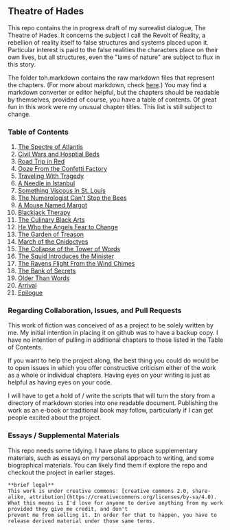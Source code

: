 ## Theatre of Hades

This repo contains the in progress draft of my surrealist dialogue, The Theatre of Hades. It concerns the subject I call the Revolt of Reality, a rebellion of reality itself to false structures and systems placed upon it. Particular interest is paid to the false realities the characters place on their own lives, but all structures, even the "laws of nature" are subject to flux in this story.

The folder toh.markdown contains the raw markdown files that represent the chapters. (For more about markdown, check [here](https://www.markdown.com).) You may find a markdown converter or editor helpful, but the chapters should be readable by themselves, provided of course, you have a table of contents. Of great fun in this work were my unusual chapter titles. This list is still subject to change.

### Table of Contents

1. [The Spectre of Atlantis](toh.markdown/the_spectre_of_atlantis.md)
2. [Civil Wars and Hosptial Beds](toh.markdown/civil_wars_and_hosptial_beds.md)
3. [Road Trip in Red](toh.markdown/road_trip_in_red.md)
4. [Ooze From the Confetti Factory](toh.markdown/ooze_from_the_confetti_factory.md)
5. [Traveling With Tragedy](toh.markdown/traveling_with_tragedy.md)
6. [A Needle in Istanbul](toh.markdown/a_needle_in_istanbul.md)
7. [Something Viscous in St. Louis](toh.markdown/something_viscous_in_st_louis.md)
8. [The Numerologist Can't Stop the Bees](toh.markdown/the_numerologist_cant_stop_the_bees.md)
9. [A Mouse Named Margot](toh.markdown/a_mouse_named_margot.md)
10. [Blackjack Therapy](toh.markdown/blackjack_therapy.md)
11. [The Culinary Black Arts](toh.markdown/the_culinary_black_arts.md)
12. [He Who the Angels Fear to Change](toh.markdown/he_who_the_angels_fear_to_change.md)
13. [The Garden of Treason](toh.markdown/the_garden_of_treason.md)
14. [March of the Cnidoctyes](toh.markdown/march_of_the_cnidocytes.md)
15. [The Collapse of the Tower of Words](toh.markdown/the_collapse_of_the_tower_of_words.md)
16. [The Squid Introduces the Minister](toh.markdown/the_squid_introduces_the_minister.md)
17. [The Ravens Flight From the Wind Chimes](toh.markdown/the_ravens_flight_from_the_wind_chimes.md)
18. [The Bank of Secrets](toh.markdown/the_bank_of_secrets.md)
19. [Older Than Words](toh.markdown/older_than_words.md)
20. [Arrival](toh.markdown/arrival.md)
21. [Epilogue](toh.markdown/epilogue.md)

### Regarding Collaboration, Issues, and Pull Requests

This work of fiction was conceived of as a project to be solely written by me. My initial intention in placing it on github was to have a backup copy. I have no intention of pulling in additional chapters to those listed in the Table of Contents.

If you want to help the project along, the best thing you could do would be to open issues in which you offer constructive criticism either of the work as a whole or individual chapters. Having eyes on your writing is just as helpful as having eyes on your code.

I will have to get a hold of / write the scripts that will turn the story from a directory of markdown stories into one readable document. Publishing the work as an e-book or traditional book may follow, particularly if I can get people excited about the project.

### Essays / Supplemental Materials

This repo needs some tidying. I have plans to place supplementary materials, such as essays on my personal approach to writing, and some biographical materials. You can likely find them if explore the repo and checkout the project in earlier stages.

```
**brief legal**
This work is under creative commons: [creative commons 2.0, share-alike, attribution](https://creativecommons.org/licenses/by-sa/4.0).
What this means is I'd love for anyone to derive anything from my work provided they give me credit, and don't
prevent me from selling it. In order for that to happen, you have to release derived material under those same terms.
```

